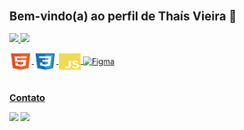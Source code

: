 ## Bem-vindo(a) ao perfil de Thaís Vieira 🤩

 <div>
   <a href="https://github.com/ThaVieiras">
   <img height="180em" src="https://github-readme-stats.vercel.app/api?username=ThaVieiras&show_icons=true&theme=ayu-mirage&include_all_commits=true&count_private=true"/>
   <img height="180em" src="https://github-readme-stats.vercel.app/api/top-langs/?username=ThaVieiras&layout=compact&langs_count=6&theme=ayu-mirage"/>
</div>
    
<div style="display: inline_block"><br>
  <img align="center" alt="HTML" height="30" width="40" src="https://raw.githubusercontent.com/devicons/devicon/master/icons/html5/html5-original.svg"> 
  <img align="center" alt="CSS" height="30" width="40" src="https://raw.githubusercontent.com/devicons/devicon/master/icons/css3/css3-original.svg">
  <img align="center" alt="Js" height="30" width="40" src="https://raw.githubusercontent.com/devicons/devicon/master/icons/javascript/javascript-plain.svg">
  <img align="center" alt="Figma" height="30" width="40" src="https://cdn.jsdelivr.net/gh/devicons/devicon@latest/icons/figma/figma-original.svg" />
          
</div>
 
<br>
 
### Contato 
 
<div> 
   <a href = "https://www.linkedin.com/in/thaisvieiras" ><img src="https://img.shields.io/badge/LinkedIn-blue?logo=LinkedIn-target="_blank"></a>
   <a href = "mailto:tvs01@hotmail.com"><img src="https://img.shields.io/badge/Outlook-blue?logo=outlook target="_blank"></a>
</div>

